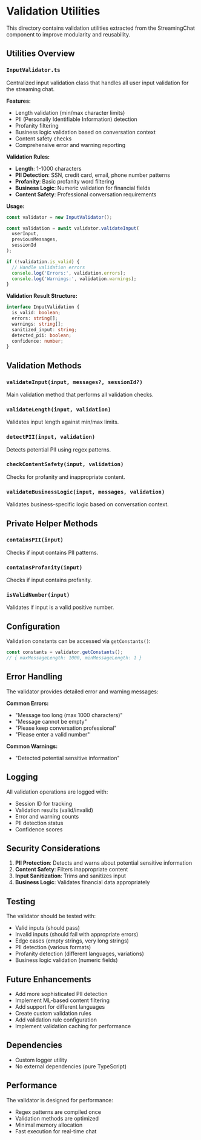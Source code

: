 # Validation Utilities

This directory contains validation utilities extracted from the StreamingChat component to improve modularity and reusability.

## Utilities Overview

### `InputValidator.ts`
Centralized input validation class that handles all user input validation for the streaming chat.

**Features:**
- Length validation (min/max character limits)
- PII (Personally Identifiable Information) detection
- Profanity filtering
- Business logic validation based on conversation context
- Content safety checks
- Comprehensive error and warning reporting

**Validation Rules:**
- **Length**: 1-1000 characters
- **PII Detection**: SSN, credit card, email, phone number patterns
- **Profanity**: Basic profanity word filtering
- **Business Logic**: Numeric validation for financial fields
- **Content Safety**: Professional conversation requirements

**Usage:**
```typescript
const validator = new InputValidator();

const validation = await validator.validateInput(
  userInput,
  previousMessages,
  sessionId
);

if (!validation.is_valid) {
  // Handle validation errors
  console.log('Errors:', validation.errors);
  console.log('Warnings:', validation.warnings);
}
```

**Validation Result Structure:**
```typescript
interface InputValidation {
  is_valid: boolean;
  errors: string[];
  warnings: string[];
  sanitized_input: string;
  detected_pii: boolean;
  confidence: number;
}
```

## Validation Methods

### `validateInput(input, messages?, sessionId?)`
Main validation method that performs all validation checks.

### `validateLength(input, validation)`
Validates input length against min/max limits.

### `detectPII(input, validation)`
Detects potential PII using regex patterns.

### `checkContentSafety(input, validation)`
Checks for profanity and inappropriate content.

### `validateBusinessLogic(input, messages, validation)`
Validates business-specific logic based on conversation context.

## Private Helper Methods

### `containsPII(input)`
Checks if input contains PII patterns.

### `containsProfanity(input)`
Checks if input contains profanity.

### `isValidNumber(input)`
Validates if input is a valid positive number.

## Configuration

Validation constants can be accessed via `getConstants()`:
```typescript
const constants = validator.getConstants();
// { maxMessageLength: 1000, minMessageLength: 1 }
```

## Error Handling

The validator provides detailed error and warning messages:

**Common Errors:**
- "Message too long (max 1000 characters)"
- "Message cannot be empty"
- "Please keep conversation professional"
- "Please enter a valid number"

**Common Warnings:**
- "Detected potential sensitive information"

## Logging

All validation operations are logged with:
- Session ID for tracking
- Validation results (valid/invalid)
- Error and warning counts
- PII detection status
- Confidence scores

## Security Considerations

1. **PII Protection**: Detects and warns about potential sensitive information
2. **Content Safety**: Filters inappropriate content
3. **Input Sanitization**: Trims and sanitizes input
4. **Business Logic**: Validates financial data appropriately

## Testing

The validator should be tested with:
- Valid inputs (should pass)
- Invalid inputs (should fail with appropriate errors)
- Edge cases (empty strings, very long strings)
- PII detection (various formats)
- Profanity detection (different languages, variations)
- Business logic validation (numeric fields)

## Future Enhancements

- Add more sophisticated PII detection
- Implement ML-based content filtering
- Add support for different languages
- Create custom validation rules
- Add validation rule configuration
- Implement validation caching for performance

## Dependencies

- Custom logger utility
- No external dependencies (pure TypeScript)

## Performance

The validator is designed for performance:
- Regex patterns are compiled once
- Validation methods are optimized
- Minimal memory allocation
- Fast execution for real-time chat

